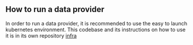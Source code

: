 ## How to run a data provider
In order to run a data provider, it is recommended to use the easy to launch
kubernetes environment. This codebase and its instructions on how to use it is
in its own repository
 [infra](https://github.com/arkeonetwork/infra)
